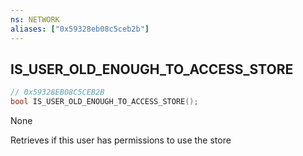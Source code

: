 ```yaml
---
ns: NETWORK
aliases: ["0x59328eb08c5ceb2b"]
---
```

## IS_USER_OLD_ENOUGH_TO_ACCESS_STORE

```c
// 0x59328EB08C5CEB2B
bool IS_USER_OLD_ENOUGH_TO_ACCESS_STORE();
```

None

Retrieves if this user has permissions to use the store

